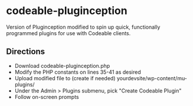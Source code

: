 # codeable-pluginception
Version of Pluginception modified to spin up quick, functionally programmed plugins for use with Codeable clients.

## Directions
* Download codeable-pluginception.php
* Modify the PHP constants on lines 35-41 as desired
* Upload modified file to (create if needed) yourdevsite/wp-content/mu-plugins/
* Under the Admin > Plugins submenu, pick "Create Codeable Plugin"
* Follow on-screen prompts
